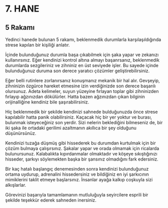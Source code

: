 # 7. HANE

## 5 Rakamı

Yedinci hanede bulunan 5 rakamı, beklenmedik durumlarla karşılaşıldığında strese kapılan bir kişiliği anlatır.

İçinde bulunduğunuz durumla başa çıkabilmek için şaka yapar ve zekanızı kullanırsınız. Eğer kendinizi kontrol altına almayı başanrsanız, beklenmedik durumlarda sezgileriniz ve zihniniz en üst seviyede işler. Bu sayede içinde bulunduğunuz duruma son derece yaratıcı çözümler geliştirebilirsiniz.

Eğer belli rutinlere zorlanırsanız konuşmanız mekanik bir hal alır. Gevşeyip, zihninizin özgürce hareket etmesine izin verdiğinizde son derece başarılı olursunuz. Adeta kelimeler, suyun yüzeyine fırlayan toplar gibi zihninizden fırlayıp ağzınızdan dökülürler. Hatta bazen ağzınızdan çıkan bilginin orijinalliğine kendiniz bile şaşırabilirsiniz.

Hiç beklenmedik bir şekilde kendinizi sahnede bulduğunuzda önce strese kapılabilir hatta panik olabilirsiniz. Kaçacak hiç bir yer yoktur ve burası, bulunmak isteyeceğiniz son yerdir. Sizi nelerin beklediğini bilmeseniz de, bir iki şaka ile ortadaki gerilimi azaltmanın akıllıca bir şey olduğunu düşünürsünüz.

Kendinizi tuzağa düşmüş gibi hissederek bu durumdan kurtulmak için bir çözüm bulmaya çalışırsınız. Şakalar yapar ve orada olmamak için ricalarda bulunursunuz. Kalabalıkta kıpırdanmalar olmaktadır ve köşeye sıkıştığınızı hisseder, şarkıyı söylemekten başka bir şansınız olmadığını fark edersiniz.

Bir kaç hatalı başlangıç denemesinden sonra kendinizi bulunduğunuz ortama uydurup, adrenalini hissedersiniz ve bildiğiniz en iyi şarkıcının mimiklerini taklit etmeye başlarsınız. İnsanlar ayağa kalkıp coşkuyla sizi alkışlarlar.

Görevinizi başarıyla tamamlamanın mutluluğuyla seyircilere esprili bir şekilde teşekkür ederek sahneden inersiniz. 
